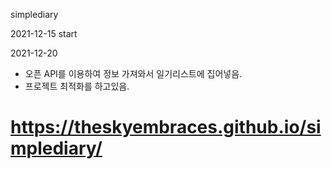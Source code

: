 simplediary

2021-12-15 start

2021-12-20

- 오픈 API를 이용하여 정보 가져와서 일기리스트에 집어넣음.
- 프로젝트 최적화를 하고있음.

# https://theskyembraces.github.io/simplediary/

